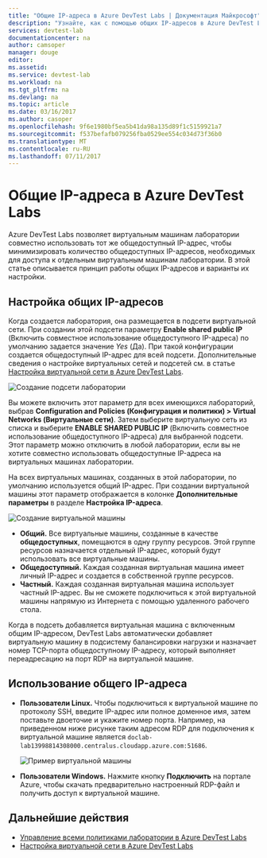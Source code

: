 ```yaml
---
title: "Общие IP-адреса в Azure DevTest Labs | Документация Майкрософт"
description: "Узнайте, как с помощью общих IP-адресов в Azure DevTest Labs минимизировать количество общедоступных IP-адресов, необходимых для доступа к виртуальным машинам лаборатории."
services: devtest-lab
documentationcenter: na
author: camsoper
manager: douge
editor: 
ms.assetid: 
ms.service: devtest-lab
ms.workload: na
ms.tgt_pltfrm: na
ms.devlang: na
ms.topic: article
ms.date: 03/16/2017
ms.author: casoper
ms.openlocfilehash: 9f6e1980bf5ea5b41da98a135d89f1c5159921a7
ms.sourcegitcommit: f537befafb079256fba0529ee554c034d73f36b0
ms.translationtype: MT
ms.contentlocale: ru-RU
ms.lasthandoff: 07/11/2017
---
```

# <a name="understand-shared-ip-addresses-in-azure-devtest-labs"></a>Общие IP-адреса в Azure DevTest Labs

Azure DevTest Labs позволяет виртуальным машинам лаборатории совместно использовать тот же общедоступный IP-адрес, чтобы минимизировать количество общедоступных IP-адресов, необходимых для доступа к отдельным виртуальным машинам лаборатории.  В этой статье описывается принцип работы общих IP-адресов и варианты их настройки.

## <a name="shared-ip-setting"></a>Настройка общих IP-адресов

Когда создается лаборатория, она размещается в подсети виртуальной сети.  При создании этой подсети параметру **Enable shared public IP** (Включить совместное использование общедоступного IP-адреса) по умолчанию задается значение *Yes* (Да).  При такой конфигурации создается общедоступный IP-адрес для всей подсети.  Дополнительные сведения о настройке виртуальных сетей и подсетей см. в статье [Настройка виртуальной сети в Azure DevTest Labs](devtest-lab-configure-vnet.md).

![Создание подсети лаборатории](media/devtest-lab-shared-ip/lab-subnet.png)

Вы можете включить этот параметр для всех имеющихся лабораторий, выбрав **Configuration and Policies (Конфигурация и политики) > Virtual Networks (Виртуальные сети)**. Затем выберите виртуальную сеть из списка и выберите **ENABLE SHARED PUBLIC IP** (Включить совместное использование общедоступного IP-адреса) для выбранной подсети. Этот параметр можно отключить в любой лаборатории, если вы не хотите совместно использовать общедоступные IP-адреса на виртуальных машинах лаборатории.

На всех виртуальных машинах, созданных в этой лаборатории, по умолчанию используется общий IP-адрес.  При создании виртуальной машины этот параметр отображается в колонке **Дополнительные параметры** в разделе **Настройка IP-адреса**.

![Создание виртуальной машины](media/devtest-lab-shared-ip/new-vm.png)

- **Общий.** Все виртуальные машины, созданные в качестве **общедоступных**, помещаются в одну группу ресурсов. Этой группе ресурсов назначается отдельный IP-адрес, который будут использовать все виртуальные машины.
- **Общедоступный.** Каждая созданная виртуальная машина имеет личный IP-адрес и создается в собственной группе ресурсов.
- **Частный.** Каждая созданная виртуальная машина использует частный IP-адрес. Вы не сможете подключиться к этой виртуальной машины напрямую из Интернета с помощью удаленного рабочего стола.

Когда в подсеть добавляется виртуальная машина с включенным общим IP-адресом, DevTest Labs автоматически добавляет виртуальную машину в подсистему балансировки нагрузки и назначает номер TCP-порта общедоступному IP-адресу, который выполняет переадресацию на порт RDP на виртуальной машине.  

## <a name="using-the-shared-ip"></a>Использование общего IP-адреса

- **Пользователи Linux.** Чтобы подключиться к виртуальной машине по протоколу SSH, введите IP-адрес или полное доменное имя, затем поставьте двоеточие и укажите номер порта. Например, на приведенном ниже рисунке таким адресом RDP для подключения к виртуальной машине является `doclab-lab13998814308000.centralus.cloudapp.azure.com:51686`.

  ![Пример виртуальной машины](media/devtest-lab-shared-ip/vm-info.png)

- **Пользователи Windows.** Нажмите кнопку **Подключить** на портале Azure, чтобы скачать предварительно настроенный RDP-файл и получить доступ к виртуальной машине.

## <a name="next-steps"></a>Дальнейшие действия

* [Управление всеми политиками лаборатории в Azure DevTest Labs](devtest-lab-set-lab-policy.md)
* [Настройка виртуальной сети в Azure DevTest Labs](devtest-lab-configure-vnet.md)





